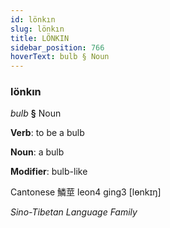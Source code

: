 ```yaml
---
id: lönkın
slug: lönkın
title: LÖNKIN
sidebar_position: 766
hoverText: bulb § Noun
---
```


### lönkın

*bulb* **§** Noun

**Verb**: to be a bulb

**Noun**: a bulb

**Modifier**: bulb-like

Cantonese 鱗莖 leon4 ging3 [lɵnkɪŋ]

*Sino-Tibetan Language Family*